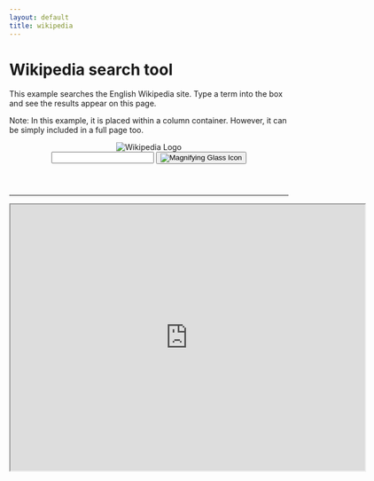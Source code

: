```yaml
---
layout: default
title: wikipedia
---
```

<h1>Wikipedia search tool</h1>
<p>This example searches the English Wikipedia site. Type a term into the box and see the results appear on this page.</p>
<p>Note: In this example, it is placed within a column container. However, it can be simply included in a full page too.</p>

<div class="row">
<div class="col-sm-4">
</div>
<div class="col-sm-8">
<header class="searchForm-container">
<img src="https://image.ibb.co/e6vOFQ/wikipedia.png" alt="Wikipedia Logo">
<form class="searchForm">
        <input type="search" class="searchForm-input">
        <button type="submit" class="icon searchIcon">
          <img src="https://image.ibb.co/cpG8zk/search.png" alt="Magnifying Glass Icon">
        </button>
      </form>
</header>
<section class="searchResults"></section>
</div>
</div>

<hr>
<div style="clear:both;"></div>
<script src="wiki.js"></script>

<iframe src="https://www.google.com/maps/d/embed?mid=1_Re4nxtJkIgPSCcPF6C9h5UDIdri7zDo&ehbc=2E312F" width="640" height="480"></iframe>
